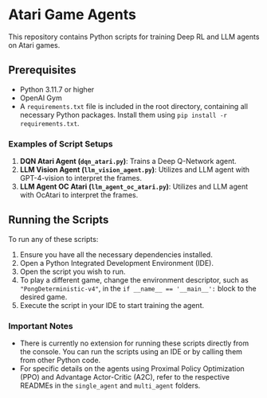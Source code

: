 # Atari Game Agents

This repository contains Python scripts for training Deep RL and LLM agents on Atari games.

## Prerequisites

- Python 3.11.7 or higher
- OpenAI Gym
- A `requirements.txt` file is included in the root directory, containing all necessary Python packages. Install them using `pip install -r requirements.txt`.

### Examples of Script Setups

1. **DQN Atari Agent (`dqn_atari.py`)**: Trains a Deep Q-Network agent.
2. **LLM Vision Agent (`llm_vision_agent.py`)**: Utilizes and LLM agent with GPT-4-vision to interpret the frames.
3. **LLM Agent OC Atari (`llm_agent_oc_atari.py`)**: Utilizes and LLM agent with OcAtari to interpret the frames.

## Running the Scripts

To run any of these scripts:

1. Ensure you have all the necessary dependencies installed.
2. Open a Python Integrated Development Environment (IDE).
3. Open the script you wish to run.
4. To play a different game, change the environment descriptor, such as `"PongDeterministic-v4"`,  in the `if __name__ == '__main__':` block to the desired game.
5. Execute the script in your IDE to start training the agent.

### Important Notes

- There is currently no extension for running these scripts directly from the console. You can run the scripts using an IDE or by calling them from other Python code.
- For specific details on the agents using Proximal Policy Optimization (PPO) and Advantage Actor-Critic (A2C), refer to the respective READMEs in the `single_agent` and `multi_agent` folders.
